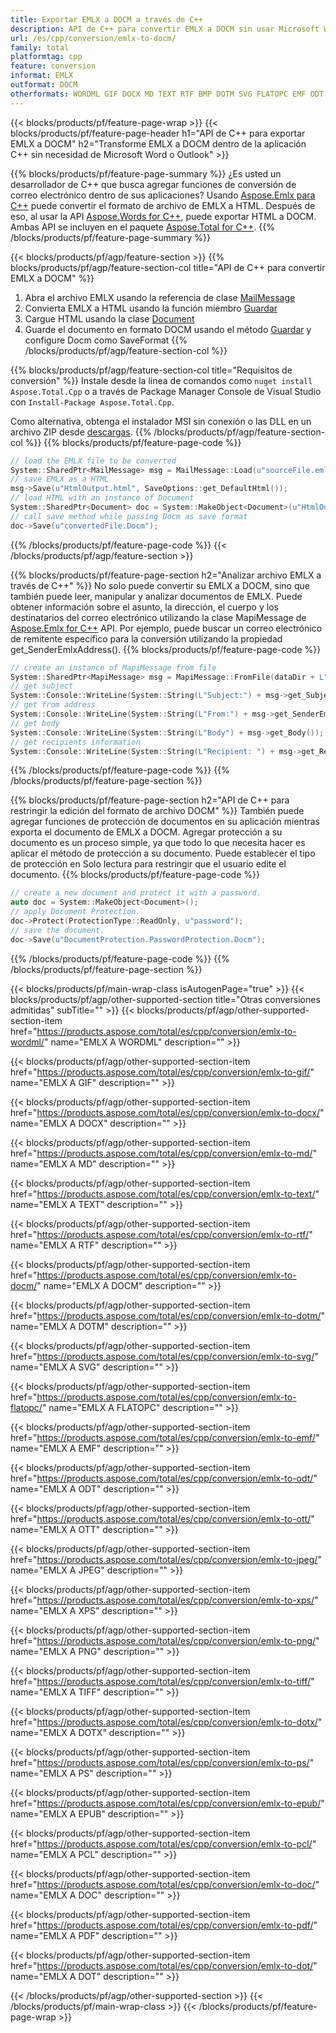 ```yaml
---
title: Exportar EMLX a DOCM a través de C++
description: API de C++ para convertir EMLX a DOCM sin usar Microsoft Word o Outlook
url: /es/cpp/conversion/emlx-to-docm/
family: total
platformtag: cpp
feature: conversion
informat: EMLX
outformat: DOCM
otherformats: WORDML GIF DOCX MD TEXT RTF BMP DOTM SVG FLATOPC EMF ODT OTT JPEG XPS PNG TIFF DOTX PS EPUB PCL DOC PDF DOT
---
```

{{< blocks/products/pf/feature-page-wrap >}}
{{< blocks/products/pf/feature-page-header h1="API de C++ para exportar EMLX a DOCM" h2="Transforme EMLX a DOCM dentro de la aplicación C++ sin necesidad de Microsoft Word o Outlook" >}}

{{% blocks/products/pf/feature-page-summary %}}
¿Es usted un desarrollador de C++ que busca agregar funciones de conversión de correo electrónico dentro de sus aplicaciones? Usando [Aspose.Emlx para C++](https://products.aspose.com/emlx/cpp/) puede convertir el formato de archivo de EMLX a HTML. Después de eso, al usar la API [Aspose.Words for C++](https://products.aspose.com/words/cpp/), puede exportar HTML a DOCM. Ambas API se incluyen en el paquete [Aspose.Total for C++](https://products.aspose.com/total/cpp/). 
{{% /blocks/products/pf/feature-page-summary  %}}

{{< blocks/products/pf/agp/feature-section >}}
{{% blocks/products/pf/agp/feature-section-col title="API de C++ para convertir EMLX a DOCM" %}}
1. Abra el archivo EMLX usando la referencia de clase [MailMessage](https://reference.aspose.com/emlx/cpp/class/aspose.emlx.mail_message)
2. Convierta EMLX a HTML usando la función miembro [Guardar](https://reference.aspose.com/emlx/cpp/class/aspose.emlx.mail_message#a7e7c6b50c8db5a8bcc6934db02b4a786)
3. Cargue HTML usando la clase [Document](https://reference.aspose.com/words/cpp/class/aspose.words.document)
4. Guarde el documento en formato DOCM usando el método [Guardar](https://reference.aspose.com/words/cpp/class/aspose.words.document#save_string_saveformat) y configure Docm como SaveFormat
{{% /blocks/products/pf/agp/feature-section-col %}}

{{% blocks/products/pf/agp/feature-section-col title="Requisitos de conversión" %}}
Instale desde la línea de comandos como ```nuget install Aspose.Total.Cpp``` o a través de Package Manager Console de Visual Studio con ```Install-Package Aspose.Total.Cpp```.

Como alternativa, obtenga el instalador MSI sin conexión o las DLL en un archivo ZIP desde [descargas](https://downloads.aspose.com/total/cpp).
{{% /blocks/products/pf/agp/feature-section-col %}}
{{% blocks/products/pf/feature-page-code %}}

```cpp
// load the EMLX file to be converted
System::SharedPtr<MailMessage> msg = MailMessage::Load(u"sourceFile.emlx");
// save EMLX as a HTML 
msg->Save(u"HtmlOutput.html", SaveOptions::get_DefaultHtml());  
// load HTML with an instance of Document
System::SharedPtr<Document> doc = System::MakeObject<Document>(u"HtmlOutput.html");
// call save method while passing Docm as save format
doc->Save(u"convertedFile.Docm");
```

{{% /blocks/products/pf/feature-page-code %}}
{{< /blocks/products/pf/agp/feature-section >}}

{{% blocks/products/pf/feature-page-section  h2="Analizar archivo EMLX a través de C++" %}}
No solo puede convertir su EMLX a DOCM, sino que también puede leer, manipular y analizar documentos de EMLX. Puede obtener información sobre el asunto, la dirección, el cuerpo y los destinatarios del correo electrónico utilizando la clase MapiMessage de [Aspose.Emlx for C++](https://products.aspose.com/emlx/cpp/) API. Por ejemplo, puede buscar un correo electrónico de remitente específico para la conversión utilizando la propiedad get_SenderEmlxAddress().
{{% blocks/products/pf/feature-page-code %}}

```cpp
// create an instance of MapiMessage from file
System::SharedPtr<MapiMessage> msg = MapiMessage::FromFile(dataDir + L"message.emlx");
// get subject
System::Console::WriteLine(System::String(L"Subject:") + msg->get_Subject());
// get from address
System::Console::WriteLine(System::String(L"From:") + msg->get_SenderEmlxAddress());
// get body
System::Console::WriteLine(System::String(L"Body") + msg->get_Body());
// get recipients information
System::Console::WriteLine(System::String(L"Recipient: ") + msg->get_Recipients());
```
{{% /blocks/products/pf/feature-page-code  %}}
{{% /blocks/products/pf/feature-page-section %}}

{{% blocks/products/pf/feature-page-section  h2="API de C++ para restringir la edición del formato de archivo DOCM" %}}
También puede agregar funciones de protección de documentos en su aplicación mientras exporta el documento de EMLX a DOCM. Agregar protección a su documento es un proceso simple, ya que todo lo que necesita hacer es aplicar el método de protección a su documento. Puede establecer el tipo de protección en Solo lectura para restringir que el usuario edite el documento.
{{% blocks/products/pf/feature-page-code %}}

```cpp
// create a new document and protect it with a password.
auto doc = System::MakeObject<Document>();
// apply Document Protection.
doc->Protect(ProtectionType::ReadOnly, u"password");
// save the document.
doc->Save(u"DocumentProtection.PasswordProtection.Docm");
```
{{% /blocks/products/pf/feature-page-code  %}}
{{% /blocks/products/pf/feature-page-section %}}

{{< blocks/products/pf/main-wrap-class isAutogenPage="true" >}}
{{< blocks/products/pf/agp/other-supported-section title="Otras conversiones admitidas" subTitle="" >}}
{{< blocks/products/pf/agp/other-supported-section-item href="https://products.aspose.com/total/es/cpp/conversion/emlx-to-wordml/" name="EMLX A WORDML" description="" >}}

{{< blocks/products/pf/agp/other-supported-section-item href="https://products.aspose.com/total/es/cpp/conversion/emlx-to-gif/" name="EMLX A GIF" description="" >}}

{{< blocks/products/pf/agp/other-supported-section-item href="https://products.aspose.com/total/es/cpp/conversion/emlx-to-docx/" name="EMLX A DOCX" description="" >}}

{{< blocks/products/pf/agp/other-supported-section-item href="https://products.aspose.com/total/es/cpp/conversion/emlx-to-md/" name="EMLX A MD" description="" >}}

{{< blocks/products/pf/agp/other-supported-section-item href="https://products.aspose.com/total/es/cpp/conversion/emlx-to-text/" name="EMLX A TEXT" description="" >}}

{{< blocks/products/pf/agp/other-supported-section-item href="https://products.aspose.com/total/es/cpp/conversion/emlx-to-rtf/" name="EMLX A RTF" description="" >}}

{{< blocks/products/pf/agp/other-supported-section-item href="https://products.aspose.com/total/es/cpp/conversion/emlx-to-docm/" name="EMLX A DOCM" description="" >}}

{{< blocks/products/pf/agp/other-supported-section-item href="https://products.aspose.com/total/es/cpp/conversion/emlx-to-dotm/" name="EMLX A DOTM" description="" >}}

{{< blocks/products/pf/agp/other-supported-section-item href="https://products.aspose.com/total/es/cpp/conversion/emlx-to-svg/" name="EMLX A SVG" description="" >}}

{{< blocks/products/pf/agp/other-supported-section-item href="https://products.aspose.com/total/es/cpp/conversion/emlx-to-flatopc/" name="EMLX A FLATOPC" description="" >}}

{{< blocks/products/pf/agp/other-supported-section-item href="https://products.aspose.com/total/es/cpp/conversion/emlx-to-emf/" name="EMLX A EMF" description="" >}}

{{< blocks/products/pf/agp/other-supported-section-item href="https://products.aspose.com/total/es/cpp/conversion/emlx-to-odt/" name="EMLX A ODT" description="" >}}

{{< blocks/products/pf/agp/other-supported-section-item href="https://products.aspose.com/total/es/cpp/conversion/emlx-to-ott/" name="EMLX A OTT" description="" >}}

{{< blocks/products/pf/agp/other-supported-section-item href="https://products.aspose.com/total/es/cpp/conversion/emlx-to-jpeg/" name="EMLX A JPEG" description="" >}}

{{< blocks/products/pf/agp/other-supported-section-item href="https://products.aspose.com/total/es/cpp/conversion/emlx-to-xps/" name="EMLX A XPS" description="" >}}

{{< blocks/products/pf/agp/other-supported-section-item href="https://products.aspose.com/total/es/cpp/conversion/emlx-to-png/" name="EMLX A PNG" description="" >}}

{{< blocks/products/pf/agp/other-supported-section-item href="https://products.aspose.com/total/es/cpp/conversion/emlx-to-tiff/" name="EMLX A TIFF" description="" >}}

{{< blocks/products/pf/agp/other-supported-section-item href="https://products.aspose.com/total/es/cpp/conversion/emlx-to-dotx/" name="EMLX A DOTX" description="" >}}

{{< blocks/products/pf/agp/other-supported-section-item href="https://products.aspose.com/total/es/cpp/conversion/emlx-to-ps/" name="EMLX A PS" description="" >}}

{{< blocks/products/pf/agp/other-supported-section-item href="https://products.aspose.com/total/es/cpp/conversion/emlx-to-epub/" name="EMLX A EPUB" description="" >}}

{{< blocks/products/pf/agp/other-supported-section-item href="https://products.aspose.com/total/es/cpp/conversion/emlx-to-pcl/" name="EMLX A PCL" description="" >}}

{{< blocks/products/pf/agp/other-supported-section-item href="https://products.aspose.com/total/es/cpp/conversion/emlx-to-doc/" name="EMLX A DOC" description="" >}}

{{< blocks/products/pf/agp/other-supported-section-item href="https://products.aspose.com/total/es/cpp/conversion/emlx-to-pdf/" name="EMLX A PDF" description="" >}}

{{< blocks/products/pf/agp/other-supported-section-item href="https://products.aspose.com/total/es/cpp/conversion/emlx-to-dot/" name="EMLX A DOT" description="" >}}


{{< /blocks/products/pf/agp/other-supported-section >}}
{{< /blocks/products/pf/main-wrap-class >}}
{{< /blocks/products/pf/feature-page-wrap >}}